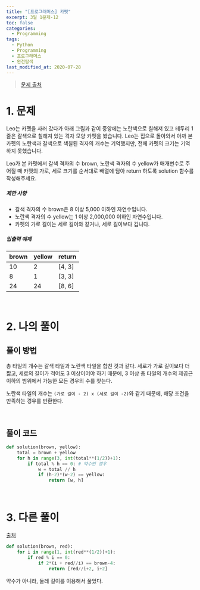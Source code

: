 ```yaml
---
title: "[프로그래머스] 카펫"
excerpt: 3일 1문제-12
toc: false
categories:
  - Programming
tags:
  - Python
  - Programming
  - 프로그래머스
  - 완전탐색
last_modified_at: 2020-07-28
---
```






> [문제 출처](https://programmers.co.kr/learn/courses/30/lessons/42842)



# 1. 문제



Leo는 카펫을 사러 갔다가 아래 그림과 같이 중앙에는 노란색으로 칠해져 있고 테두리 1줄은 갈색으로 칠해져 있는 격자 모양 카펫을 봤습니다. Leo는 집으로 돌아와서 아까 본 카펫의 노란색과 갈색으로 색칠된 격자의 개수는 기억했지만, 전체 카펫의 크기는 기억하지 못했습니다.

Leo가 본 카펫에서 갈색 격자의 수 brown, 노란색 격자의 수 yellow가 매개변수로 주어질 때 카펫의 가로, 세로 크기를 순서대로 배열에 담아 return 하도록 solution 함수를 작성해주세요.



##### 제한 사항

- 갈색 격자의 수 brown은 8 이상 5,000 이하인 자연수입니다.
- 노란색 격자의 수 yellow는 1 이상 2,000,000 이하인 자연수입니다.
- 카펫의 가로 길이는 세로 길이와 같거나, 세로 길이보다 깁니다.



##### 입출력 예제

| brown | yellow | return |
| ----- | ------ | ------ |
| 10    | 2      | [4, 3] |
| 8     | 1      | [3, 3] |
| 24    | 24     | [8, 6] |



<br>

# 2. 나의 풀이 



## 풀이 방법



 총 타일의 개수는 갈색 타일과 노란색 타일을 합친 것과 같다. 세로가 가로 길이보다 더 짧고, 세로의 길이가 적어도 3 이상이어야 하기 때문에, 3 이상 총 타일의 개수의 제곱근 이하의 범위에서 가능한 모든 경우의 수를 찾는다.

 노란색 타일의 개수는 `(가로 길이 - 2) x (세로 길이 -2)`와 같기 때문에, 해당 조건을 만족하는 경우를 반환한다.

<br>



## 풀이 코드



```python
def solution(brown, yellow):
    total = brown + yellow
    for h in range(3, int(total**(1/2))+1):
        if total % h == 0: # 약수인 경우
            w = total // h
            if (h-2)*(w-2) == yellow:
                return [w, h]
```



<br>

# 3. 다른 풀이



[출처](https://programmers.co.kr/learn/courses/30/lessons/42579/solution_groups?language=python3)



```python
def solution(brown, red):
    for i in range(1, int(red**(1/2))+1):
        if red % i == 0:
            if 2*(i + red//i) == brown-4:
                return [red//i+2, i+2]
```

 약수가 아니라, 둘레 길이를 이용해서 풀었다.